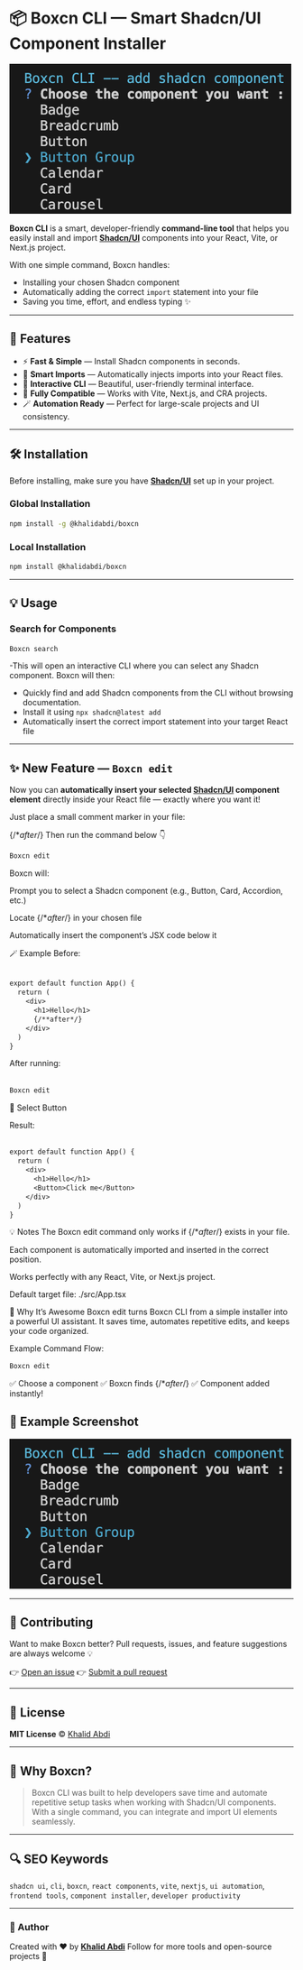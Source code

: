 



# 📦 Boxcn CLI — Smart Shadcn/UI Component Installer

![Boxcn CLI Example](https://github.com/Khalidabdi1/Boxcn/blob/main/photo/example.png)

**Boxcn CLI** is a smart, developer-friendly **command-line tool** that helps you easily install and import [**Shadcn/UI**](https://ui.shadcn.com) components into your React, Vite, or Next.js project.

With one simple command, Boxcn handles:
- Installing your chosen Shadcn component  
- Automatically adding the correct `import` statement into your file  
- Saving you time, effort, and endless typing ✨

---

## 🚀 Features

- ⚡ **Fast & Simple** — Install Shadcn components in seconds.  
- 🧩 **Smart Imports** — Automatically injects imports into your React files.  
- 🎨 **Interactive CLI** — Beautiful, user-friendly terminal interface.  
- 🔧 **Fully Compatible** — Works with Vite, Next.js, and CRA projects.  
- 🪄 **Automation Ready** — Perfect for large-scale projects and UI consistency.

---

## 🛠️ Installation

Before installing, make sure you have [**Shadcn/UI**](https://ui.shadcn.com/docs/installation) set up in your project.

### Global Installation

```bash
npm install -g @khalidabdi/boxcn
````

### Local Installation

```bash
npm install @khalidabdi/boxcn
```

---

## 💡 Usage


### Search for Components

```bash
Boxcn search
```
-This will open an interactive CLI where you can select any Shadcn component.
Boxcn will then:

* Quickly find and add Shadcn components from the CLI without browsing documentation.
* Install it using `npx shadcn@latest add`
* Automatically insert the correct import statement into your target React file

---

## ✨ New Feature — `Boxcn edit`

Now you can **automatically insert your selected [Shadcn/UI](https://ui.shadcn.com) component element** directly inside your React file — exactly where you want it!

Just place a small comment marker in your file:


{/**after*/}
Then run the command below 👇

```bash
Boxcn edit
```
Boxcn will:

Prompt you to select a Shadcn component (e.g., Button, Card, Accordion, etc.)

Locate {/**after*/} in your chosen file

Automatically insert the component’s JSX code below it

🪄 Example
Before:

```tsx

export default function App() {
  return (
    <div>
      <h1>Hello</h1>
      {/**after*/}
    </div>
  )
}
```
After running:

```bash

Boxcn edit
```
🧩 Select Button

Result:

```tsx

export default function App() {
  return (
    <div>
      <h1>Hello</h1>
      <Button>Click me</Button>
    </div>
  )
}
```
💡 Notes
The Boxcn edit command only works if {/**after*/} exists in your file.

Each component is automatically imported and inserted in the correct position.

Works perfectly with any React, Vite, or Next.js project.

Default target file: ./src/App.tsx

🚀 Why It’s Awesome
Boxcn edit turns Boxcn CLI from a simple installer into a powerful UI assistant.
It saves time, automates repetitive edits, and keeps your code organized.

Example Command Flow:

```bash
Boxcn edit
```
✅ Choose a component
✅ Boxcn finds {/**after*/}
✅ Component added instantly!



## 📁 Example Screenshot

![Boxcn CLI Demo](https://github.com/Khalidabdi1/Boxcn/blob/main/photo/example.png)

---

## 🤝 Contributing

Want to make Boxcn better?
Pull requests, issues, and feature suggestions are always welcome 💡

👉 [Open an issue](https://github.com/Khalidabdi1/Boxcn/issues)
👉 [Submit a pull request](https://github.com/Khalidabdi1/Boxcn/pulls)

---

## 📜 License

**MIT License** © [Khalid Abdi](https://github.com/Khalidabdi1)

---

## 🌟 Why Boxcn?

> Boxcn CLI was built to help developers save time and automate repetitive setup tasks when working with Shadcn/UI components.
> With a single command, you can integrate and import UI elements seamlessly.

---

## 🔍 SEO Keywords

`shadcn ui`, `cli`, `boxcn`, `react components`, `vite`, `nextjs`, `ui automation`, `frontend tools`, `component installer`, `developer productivity`

---

### 💬 Author

Created with ❤️ by [**Khalid Abdi**](https://github.com/Khalidabdi1)
Follow for more tools and open-source projects 🚀

